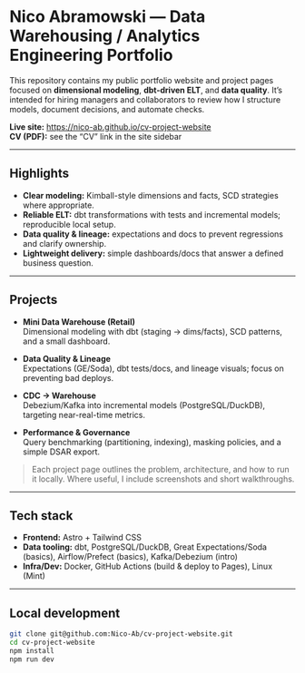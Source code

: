 # Nico Abramowski — Data Warehousing / Analytics Engineering Portfolio

This repository contains my public portfolio website and project pages focused on **dimensional modeling**, **dbt-driven ELT**, and **data quality**. It’s intended for hiring managers and collaborators to review how I structure models, document decisions, and automate checks.

**Live site:** https://nico-ab.github.io/cv-project-website  
**CV (PDF):** see the “CV” link in the site sidebar

---

## Highlights

- **Clear modeling:** Kimball-style dimensions and facts, SCD strategies where appropriate.
- **Reliable ELT:** dbt transformations with tests and incremental models; reproducible local setup.
- **Data quality & lineage:** expectations and docs to prevent regressions and clarify ownership.
- **Lightweight delivery:** simple dashboards/docs that answer a defined business question.

---

## Projects

- **Mini Data Warehouse (Retail)**  
  Dimensional modeling with dbt (staging → dims/facts), SCD patterns, and a small dashboard.

- **Data Quality & Lineage**  
  Expectations (GE/Soda), dbt tests/docs, and lineage visuals; focus on preventing bad deploys.

- **CDC → Warehouse**  
  Debezium/Kafka into incremental models (PostgreSQL/DuckDB), targeting near-real-time metrics.

- **Performance & Governance**  
  Query benchmarking (partitioning, indexing), masking policies, and a simple DSAR export.

> Each project page outlines the problem, architecture, and how to run it locally. Where useful, I include screenshots and short walkthroughs.

---

## Tech stack

- **Frontend:** Astro + Tailwind CSS
- **Data tooling:** dbt, PostgreSQL/DuckDB, Great Expectations/Soda (basics), Airflow/Prefect (basics), Kafka/Debezium (intro)
- **Infra/Dev:** Docker, GitHub Actions (build & deploy to Pages), Linux (Mint)

---

## Local development

```bash
git clone git@github.com:Nico-Ab/cv-project-website.git
cd cv-project-website
npm install
npm run dev
